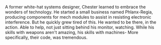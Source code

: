 A former white-hat systems designer, Chester learned to embrace the wonders of technology. He started a small business named Phlanx-Regia, producing components for mech modules to assist in resisting electronic interference. But he quickly grew tired of this. He wanted to be there, in the action. Able to help, not just sitting behind his monitor, watching. While his skills with weapons aren't amazing, his skills with machines- More specifically, their code, was tremendous.
